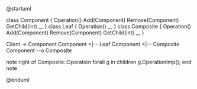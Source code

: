 @startuml

class Component {
    Operation()
    Add(Component)
    Remove(Component)
    GetChild(int)
    __
}
class Leaf {
    Operation()
    __
}
class Composite {
    Operation()
    Add(Component)
    Remove(Component)
    GetChild(int)
    __
}

Client -> Component
Component <|-- Leaf
Component <|-- Composite
Component --o Composite

note right of Composite::Operation
forall g in children
    g.OperationImp();
end note

@enduml